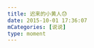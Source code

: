 ```yaml
---
title: 迟来的小黄人😓
date: 2015-10-01 17:36:07
mCategories: [说说]
type: moment
---
```


<div id="pics-20151001173607"></div>

<script>
var data = [
    {"link": "2015-10-01_000000.jpeg", "type": "shuoshuo"},
    {"link": "2015-10-01_000001.jpeg", "type": "shuoshuo"}
];
picsRender(data, "pics-20151001173607");
</script>
